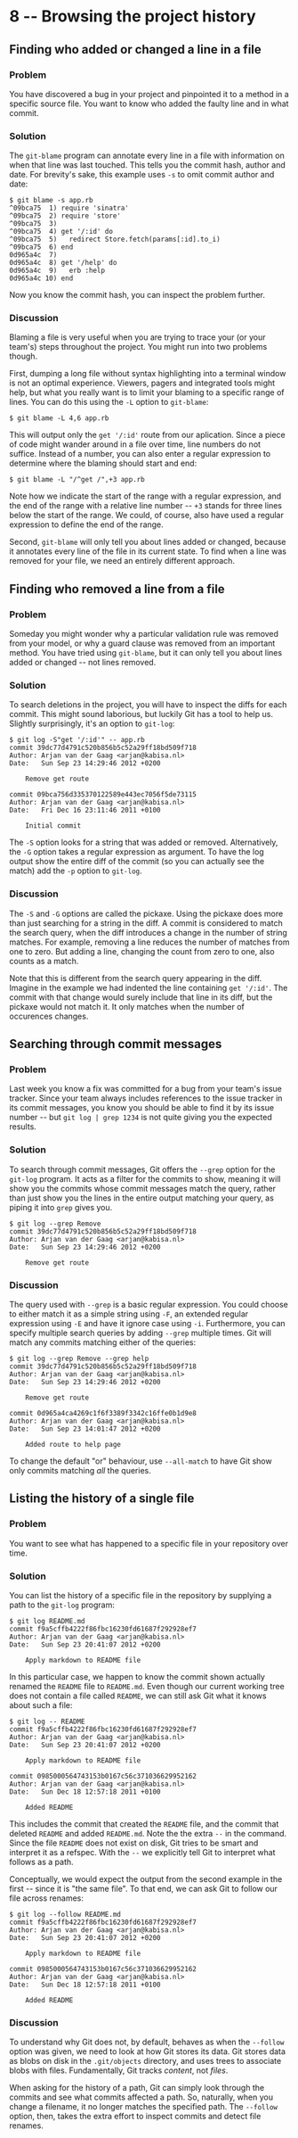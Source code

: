 # 8 -- Browsing the project history

## Finding who added or changed a line in a file

### Problem

You have discovered a bug in your project and pinpointed it to a method in a
specific source file. You want to know who added the faulty line and in what
commit.

### Solution

The `git-blame` program can annotate every line in a file with information on
when that line was last touched. This tells you the commit hash, author and
date. For brevity's sake, this example uses `-s` to omit commit author and
date:

    $ git blame -s app.rb
    ^09bca75  1) require 'sinatra'
    ^09bca75  2) require 'store'
    ^09bca75  3) 
    ^09bca75  4) get '/:id' do
    ^09bca75  5)   redirect Store.fetch(params[:id].to_i)
    ^09bca75  6) end
    0d965a4c  7) 
    0d965a4c  8) get '/help' do
    0d965a4c  9)   erb :help
    0d965a4c 10) end

Now you know the commit hash, you can inspect the problem further. 

### Discussion

Blaming a file is very useful when you are trying to trace your (or your
team's) steps throughout the project. You might run into two problems though.

First, dumping a long file without syntax highlighting into a terminal window
is not an optimal experience. Viewers, pagers and integrated tools might help,
but what you really want is to limit your blaming to a specific range of lines.
You can do this using the `-L` option to `git-blame`:

    $ git blame -L 4,6 app.rb

This will output only the `get '/:id'` route from our aplication. Since a piece
of code might wander around in a file over time, line numbers do not suffice.
Instead of a number, you can also enter a regular expression to determine where
the blaming should start and end:

    $ git blame -L "/^get /",+3 app.rb

Note how we indicate the start of the range with a regular expression, and the
end of the range with a relative line number -- `+3` stands for three lines
below the start of the range. We could, of course, also have used a regular
expression to define the end of the range.

Second, `git-blame` will only tell you about lines added or changed, because it
annotates every line of the file in its current state. To find when a line was
removed for your file, we need an entirely different approach.

## Finding who removed a line from a file

### Problem

Someday you might wonder why a particular validation rule was removed from your
model, or why a guard clause was removed from an important method. You have
tried using `git-blame`, but it can only tell you about lines added or changed
-- not lines removed.

### Solution

To search deletions in the project, you will have to inspect the diffs for each
commit. This might sound laborious, but luckily Git has a tool to help us. Slightly
surprisingly, it's an option to `git-log`:

    $ git log -S"get '/:id'" -- app.rb
    commit 39dc77d4791c520b856b5c52a29ff18bd509f718
    Author: Arjan van der Gaag <arjan@kabisa.nl>
    Date:   Sun Sep 23 14:29:46 2012 +0200

        Remove get route

    commit 09bca756d335370122589e443ec7056f5de73115
    Author: Arjan van der Gaag <arjan@kabisa.nl>
    Date:   Fri Dec 16 23:11:46 2011 +0100

        Initial commit

The `-S` option looks for a string that was added or removed. Alternatively,
the `-G` option takes a regular expression as argument. To have the log output
show the entire diff of the commit (so you can actually see the match) add the
`-p` option to `git-log`.

### Discussion

The `-S` and `-G` options are called the pickaxe. Using the pickaxe does more
than just searching for a string in the diff. A commit is considered to match
the search query, when the diff introduces a change in the number of string
matches. For example, removing a line reduces the number of matches from one to
zero. But adding a line, changing the count from zero to one, also counts as a
match.

Note that this is different from the search query appearing in the diff.
Imagine in the example we had indented the line containing `get '/:id'`. The
commit with that change would surely include that line in its diff, but the
pickaxe would not match it. It only matches when the number of occurences
changes.

## Searching through commit messages

### Problem

Last week you know a fix was committed for a bug from your team's issue
tracker. Since your team always includes references to the issue tracker in its
commit messages, you know you should be able to find it by its issue number --
but `git log | grep 1234` is not quite giving you the expected results.

### Solution

To search through commit messages, Git offers the `--grep` option for the
`git-log` program. It acts as a filter for the commits to show, meaning it will
show you the commits whose commit messages match the query, rather than just
show you the lines in the entire output matching your query, as piping it into
`grep` gives you.

    $ git log --grep Remove
    commit 39dc77d4791c520b856b5c52a29ff18bd509f718
    Author: Arjan van der Gaag <arjan@kabisa.nl>
    Date:   Sun Sep 23 14:29:46 2012 +0200

        Remove get route

### Discussion

The query used with `--grep` is a basic regular expression. You could choose to
either match it as a simple string using `-F`, an extended regular expression
using `-E` and have it ignore case using `-i`. Furthermore, you can specify
multiple search queries by adding `--grep` multiple times. Git will match any
commits matching either of the queries:

    $ git log --grep Remove --grep help
    commit 39dc77d4791c520b856b5c52a29ff18bd509f718
    Author: Arjan van der Gaag <arjan@kabisa.nl>
    Date:   Sun Sep 23 14:29:46 2012 +0200

        Remove get route

    commit 0d965a4ca4269c1f6f3389f3342c16ffe0b1d9e8
    Author: Arjan van der Gaag <arjan@kabisa.nl>
    Date:   Sun Sep 23 14:01:47 2012 +0200

        Added route to help page

To change the default "or" behaviour, use `--all-match` to have Git show only
commits matching _all_ the queries.

## Listing the history of a single file

### Problem

You want to see what has happened to a specific file in your repository over
time.

### Solution

You can list the history of a specific file in the repository by supplying a
path to the `git-log` program:

    $ git log README.md
    commit f9a5cffb4222f86fbc16230fd61687f292928ef7
    Author: Arjan van der Gaag <arjan@kabisa.nl>
    Date:   Sun Sep 23 20:41:07 2012 +0200

        Apply markdown to README file

In this particular case, we happen to know the commit shown actually renamed
the `README` file to `README.md`. Even though our current working tree does not
contain a file called `README`, we can still ask Git what it knows about such a
file:

    $ git log -- README
    commit f9a5cffb4222f86fbc16230fd61687f292928ef7
    Author: Arjan van der Gaag <arjan@kabisa.nl>
    Date:   Sun Sep 23 20:41:07 2012 +0200

        Apply markdown to README file

    commit 0985000564743153b0167c56c371036629952162
    Author: Arjan van der Gaag <arjan@kabisa.nl>
    Date:   Sun Dec 18 12:57:18 2011 +0100

        Added README

This includes the commit that created the `README` file, and the commit that
deleted `README` and added `README.md`. Note the the extra `--` in the command.
Since the file `README` does not exist on disk, Git tries to be smart and
interpret it as a refspec. With the `--` we explicitly tell Git to interpret
what follows as a path.

Conceptually, we would expect the output from the second example in the first
-- since it is "the same file". To that end, we can ask Git to follow our file
across renames:

    $ git log --follow README.md
    commit f9a5cffb4222f86fbc16230fd61687f292928ef7
    Author: Arjan van der Gaag <arjan@kabisa.nl>
    Date:   Sun Sep 23 20:41:07 2012 +0200

        Apply markdown to README file

    commit 0985000564743153b0167c56c371036629952162
    Author: Arjan van der Gaag <arjan@kabisa.nl>
    Date:   Sun Dec 18 12:57:18 2011 +0100

        Added README

### Discussion

To understand why Git does not, by default, behaves as when the `--follow`
option was given, we need to look at how Git stores its data. Git stores data
as blobs on disk in the `.git/objects` directory, and uses trees to associate
blobs with files. Fundamentally, Git tracks _content_, not _files_.

When asking for the history of a path, Git can simply look through the commits
and see what commits affected a path. So, naturally, when you change a
filename, it no longer matches the specified path. The `--follow` option, then,
takes the extra effort to inspect commits and detect file renames.
